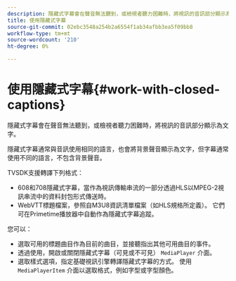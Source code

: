 ```yaml
---
description: 隱藏式字幕會在聲音無法聽到，或檢視者聽力困難時，將視訊的音訊部分顯示為文字。
title: 使用隱藏式字幕
source-git-commit: 02ebc3548a254b2a6554f1ab34afbb3ea5f09bb8
workflow-type: tm+mt
source-wordcount: '210'
ht-degree: 0%

---
```


# 使用隱藏式字幕{#work-with-closed-captions}

隱藏式字幕會在聲音無法聽到，或檢視者聽力困難時，將視訊的音訊部分顯示為文字。

隱藏式字幕通常與音訊使用相同的語言，也會將背景聲音顯示為文字，但字幕通常使用不同的語言，不包含背景聲音。

TVSDK支援轉譯下列格式：

* 608和708隱藏式字幕，當作為視訊傳輸串流的一部分透過HLS以MPEG-2視訊串流中的資料封包形式傳送時。
* WebVTT標題檔案，參照自M3U8資訊清單檔案（如HLS規格所定義）。 它們可在Primetime播放器中自動作為隱藏式字幕追蹤。

您可以：

* 選取可用的標題曲目作為目前的曲目，並接聽指出其他可用曲目的事件。
* 透過使用，開啟或關閉隱藏式字幕（可見或不可見） `MediaPlayer` 介面。
* 選取樣式選項，指定基礎視訊引擎轉譯隱藏式字幕的方式。 使用 `MediaPlayerItem` 介面以選取格式，例如字型或字型顏色。

